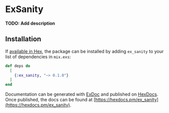 # ExSanity

**TODO: Add description**

## Installation

If [available in Hex](https://hex.pm/docs/publish), the package can be installed
by adding `ex_sanity` to your list of dependencies in `mix.exs`:

```elixir
def deps do
  [
    {:ex_sanity, "~> 0.1.0"}
  ]
end
```

Documentation can be generated with [ExDoc](https://github.com/elixir-lang/ex_doc)
and published on [HexDocs](https://hexdocs.pm). Once published, the docs can
be found at [https://hexdocs.pm/ex_sanity](https://hexdocs.pm/ex_sanity).
